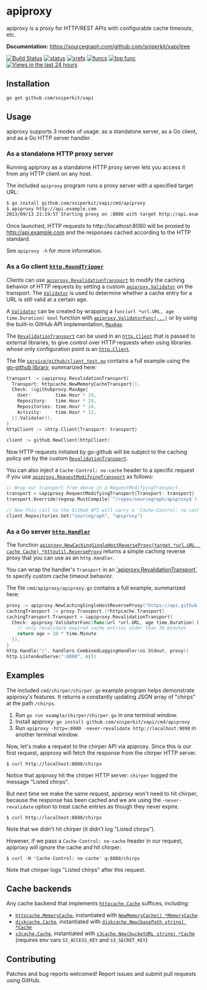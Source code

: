apiproxy
========

apiproxy is a proxy for HTTP/REST APIs with configurable cache timeouts, etc.

**Documentation:** <https://sourcegraph.com/github.com/sniperkit/xapi/tree>

[![Build Status](https://travis-ci.org/sourcegraph/apiproxy.png?branch=master)](https://travis-ci.org/sourcegraph/apiproxy)
[![status](https://sourcegraph.com/api/repos/github.com/sniperkit/xapi/badges/status.png)](https://sourcegraph.com/github.com/sniperkit/xapi)
[![xrefs](https://sourcegraph.com/api/repos/github.com/sniperkit/xapi/badges/xrefs.png)](https://sourcegraph.com/github.com/sniperkit/xapi)
[![funcs](https://sourcegraph.com/api/repos/github.com/sniperkit/xapi/badges/funcs.png)](https://sourcegraph.com/github.com/sniperkit/xapi)
[![top func](https://sourcegraph.com/api/repos/github.com/sniperkit/xapi/badges/top-func.png)](https://sourcegraph.com/github.com/sniperkit/xapi)
[![Views in the last 24 hours](https://sourcegraph.com/api/repos/github.com/sniperkit/xapi/counters/views-24h.png)](https://sourcegraph.com/github.com/sniperkit/xapi)

Installation
------------

```bash
go get github.com/sniperkit/xapi
```


Usage
-----

apiproxy supports 3 modes of usage: as a standalone server, as a Go client, and
as a Go HTTP server handler.


### As a standalone HTTP proxy server

Running apiproxy as a standalone HTTP proxy server lets you access it from any
HTTP client on any host.

The included `apiproxy` program runs a proxy server with a specified target URL:

```bash
$ go install github.com/sniperkit/xapi/cmd/apiproxy
$ apiproxy http://api.example.com
2013/09/13 21:19:57 Starting proxy on :8080 with target http://api.example.com
```

Once launched, HTTP requests to http://localhost:8080 will be proxied to
http://api.example.com and the responses cached according to the HTTP standard.

See `apiproxy -h` for more information.


### As a Go client [`http.RoundTripper`](https://sourcegraph.com/code.google.com/p/go/symbols/go/code.google.com/p/go/src/pkg/net/http/RoundTripper:type)

Clients can use [`apiproxy.RevalidationTransport`](https://sourcegraph.com/github.com/sniperkit/xapi/symbols/go/github.com/sniperkit/xapi/RevalidationTransport:type) to modify the caching behavior of HTTP requests by setting a custom [`apiproxy.Validator`](https://sourcegraph.com/github.com/sniperkit/xapi/symbols/go/github.com/sniperkit/xapi/Validator:type) on the transport. The [`Validator`](https://sourcegraph.com/github.com/sniperkit/xapi/symbols/go/github.com/sniperkit/xapi/Validator:type) is used to determine whether a cache entry for a URL is still valid at a certain age.

A [`Validator`](https://sourcegraph.com/github.com/sniperkit/xapi/symbols/go/github.com/sniperkit/xapi/Validator:type) can be created by wrapping a `func(url *url.URL, age time.Duration) bool`
function with [`apiproxy.ValidatorFunc(...)`](https://sourcegraph.com/github.com/sniperkit/xapi/symbols/go/github.com/sniperkit/xapi/ValidatorFunc:type) or by using the built-in GitHub API implementation, [`MaxAge`](https://sourcegraph.com/github.com/sniperkit/xapi/symbols/go/github.com/sniperkit/xapi/service/github/MaxAge:type).

The [`RevalidationTransport`](https://sourcegraph.com/github.com/sniperkit/xapi/symbols/go/github.com/sniperkit/xapi/RevalidationTransport:type) can be used in an [`http.Client`](https://sourcegraph.com/code.google.com/p/go/symbols/go/code.google.com/p/go/src/pkg/net/http/Client:type) that is passed to external libraries, to give control over HTTP requests when using libraries whose only configuration point is an [`http.Client`](https://sourcegraph.com/code.google.com/p/go/symbols/go/code.google.com/p/go/src/pkg/net/http/Client:type).

The file [`service/github/client_test.go`](https://github.com/sniperkit/xapi/blob/master/service/github/client_test.go)
contains a full example using the [go-github library](https://github.com/google/go-github), summarized here:

```go
transport := &apiproxy.RevalidationTransport{
  Transport: httpcache.NewMemoryCacheTransport(),
  Check: (&githubproxy.MaxAge{
    User:         time.Hour * 24,
    Repository:   time.Hour * 24,
    Repositories: time.Hour * 24,
    Activity:     time.Hour * 12,
  }).Validator(),
}
httpClient := &http.Client{Transport: transport}

client := github.NewClient(httpClient)
```

Now HTTP requests initiated by go-github will be subject to the caching policy set by the custom [`RevalidationTransport`](https://sourcegraph.com/github.com/sniperkit/xapi/symbols/go/github.com/sniperkit/xapi/RevalidationTransport:type).


You can also inject a `Cache-Control: no-cache` header to a specific request if you use [`apiproxy.RequestModifyingTransport`](https://sourcegraph.com/github.com/sniperkit/xapi/symbols/go/github.com/sniperkit/xapi/RequestModifyingTransport:type) as follows:

```go
// Wrap our transport from above in a RequestModifyingTransport.
transport = &apiproxy.RequestModifyingTransport{Transport: transport}
transport.Override(regexp.MustCompile(`^/repos/sourcegraph/apiproxy$`), apiproxy.NoCache, true)

// Now this call to the GitHub API will carry a `Cache-Control: no-cache` header.
client.Repositories.Get("sourcegraph", "apiproxy")
```

### As a Go server [`http.Handler`](https://sourcegraph.com/code.google.com/p/go/symbols/go/code.google.com/p/go/src/pkg/net/http/Handler:type)

The function [`apiproxy.NewCachingSingleHostReverseProxy(target *url.URL, cache
Cache)
*httputil.ReverseProxy`](https://sourcegraph.com/github.com/sniperkit/xapi/symbols/go/github.com/sniperkit/xapi/NewCachingSingleHostReverseProxy)
returns a simple caching reverse proxy that you can use as an
`http.Handler`.

You can wrap the handler's `Transport` in an
['apiproxy.RevalidationTransport`](https://sourcegraph.com/github.com/sniperkit/xapi/symbols/go/github.com/sniperkit/xapi/RevalidationTransport:type)
to specify custom cache timeout behavior.

The file `cmd/apiproxy/apiproxy.go` contains a full example, summarized here:

```go
proxy := apiproxy.NewCachingSingleHostReverseProxy("https://api.github.com", httpcache.NewMemoryCache())
cachingTransport := proxy.Transport.(*httpcache.Transport)
cachingTransport.Transport = &apiproxy.RevalidationTransport{
  Check: apiproxy.ValidatorFunc(func(url *url.URL, age time.Duration) bool {
    // only revalidate expired cache entries older than 30 minutes
    return age > 30 * time.Minute
  }),
}
http.Handle("/", handlers.CombinedLoggingHandler(os.Stdout, proxy))
http.ListenAndServe(":8080", nil)
```


Examples
--------

The included `cmd/chirper/chirper.go` example program helps demonstrate
apiproxy's features. It returns a constantly updating JSON array of "chirps" at
the path `/chirps`.

1. Run `go run example/chirper/chirper.go` in one terminal window.
1. Install apiproxy: `go install github.com/sniperkit/xapi/cmd/apiproxy`
1. Run `apiproxy -http=:8080 -never-revalidate http://localhost:9090` in another terminal window.

Now, let's make a request to the chirper API via apiproxy. Since this is our
first request, apiproxy will fetch the response from the chirper HTTP server.

```
$ curl http://localhost:8080/chirps
```

Notice that apiproxy hit the chirper HTTP server: `chirper` logged the message "Listed chirps".

But next time we make the same request, apiproxy won't need to hit chirper,
because the response has been cached and we are using the `-never-revalidate`
option to treat cache entries as though they never expire.

```
$ curl http://localhost:8080/chirps
```

Note that we didn't hit chirper (it didn't log "Listed chirps").

However, if we pass a `Cache-Control: no-cache` header in our request, apiproxy
will ignore the cache and hit chirper:

```
$ curl -H 'Cache-Control: no-cache' q:8080/chirps
```

Note that chirper logs "Listed chirps" after this request.


Cache backends
--------------

Any cache backend that implements
[`httpcache.Cache`](https://sourcegraph.com/github.com/gregjones/httpcache/symbols/go/github.com/gregjones/httpcache/Cache:type)
suffices, including:

* [`httpcache.MemoryCache`](https://sourcegraph.com/github.com/gregjones/httpcache/symbols/go/github.com/gregjones/httpcache/MemoryCache:type),
  instantiated with [`NewMemoryCache() *MemoryCache`](https://sourcegraph.com/github.com/gregjones/httpcache/symbols/go/github.com/gregjones/httpcache/NewMemoryCache)
* [`diskcache.Cache`](https://sourcegraph.com/github.com/gregjones/httpcache/symbols/go/github.com/gregjones/httpcache/diskcache/Cache:type), instantiated with [`diskcache.New(basePath string) *Cache`](https://sourcegraph.com/github.com/gregjones/httpcache/symbols/go/github.com/gregjones/httpcache/diskcache/New)
* [`s3cache.Cache`](https://sourcegraph.com/github.com/sourcegraph/s3cache/symbols/go/github.com/sourcegraph/s3cache/Cache:type), instantiated with [`s3cache.New(bucketURL string) *Cache`](https://sourcegraph.com/github.com/sourcegraph/s3cache/symbols/go/github.com/sourcegraph/s3cache/New) (requires env vars `S3_ACCESS_KEY` and `S3_SECRET_KEY`)

Contributing
------------

Patches and bug reports welcomed! Report issues and submit pull requests using
GitHub.

